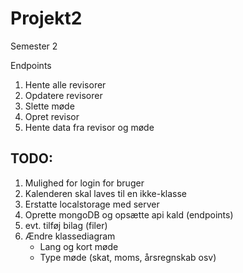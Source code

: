 # Projekt2
Semester 2


Endpoints
1. Hente alle revisorer
2. Opdatere revisorer
3. Slette møde
4. Opret revisor
5. Hente data fra revisor og møde


TODO:
-

1. Mulighed for login for bruger
2. Kalenderen skal laves til en ikke-klasse
3. Erstatte localstorage med server
4. Oprette mongoDB og opsætte api kald (endpoints)
5. evt. tilføj bilag (filer)
6. Ændre klassediagram
   - Lang og kort møde
   - Type møde (skat, moms, årsregnskab osv)
